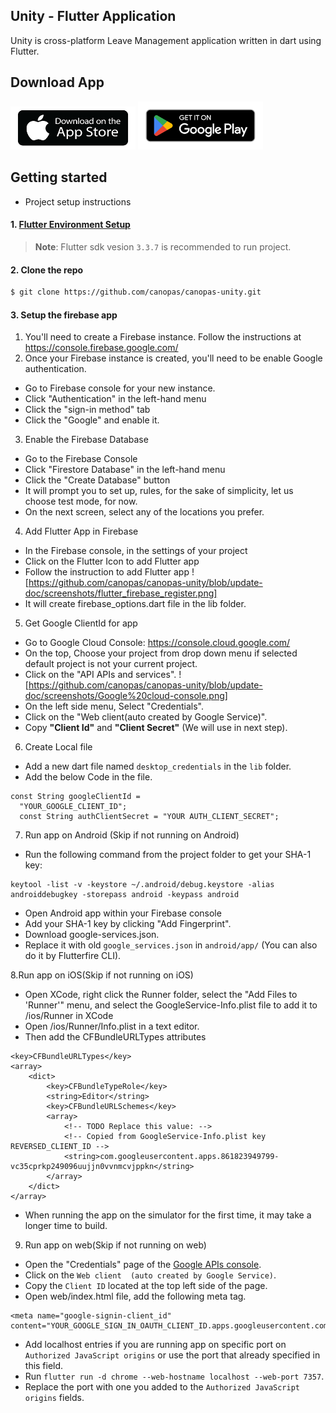 ## Unity - Flutter Application

Unity is cross-platform Leave Management application written in dart using Flutter.

## Download App

<img src="https://github.com/canopas/canopas-unity/blob/update-doc/screenshots/app-store-dl.png" width="200">   <img src="https://github.com/canopas/canopas-unity/blob/update-doc/screenshots/google-playstore-dl.png" width="200">

## Getting started
* Project setup instructions 

#### 1. [Flutter Environment Setup](https://docs.flutter.dev/get-started/install)
> **Note**: Flutter sdk vesion `3.3.7` is recommended to run project.

#### 2. Clone the repo
```sh
$ git clone https://github.com/canopas/canopas-unity.git
```
#### 3. Setup the firebase app

1. You'll need to create a Firebase instance. Follow the instructions at https://console.firebase.google.com/
2. Once your Firebase instance is created, you'll need to be enable Google authentication.

* Go to Firebase console for your new instance.
* Click "Authentication" in the left-hand menu
* Click the "sign-in method" tab
* Click the "Google" and enable it.

3. Enable the Firebase Database
* Go to the Firebase Console
* Click "Firestore Database" in the left-hand menu
* Click the "Create Database" button
* It will prompt you to set up, rules, for the sake of simplicity, let us choose test mode, for now.
* On the next screen, select any of the locations you prefer.

4. Add Flutter App in Firebase
* In the Firebase console, in the settings of your project
* Click on the Flutter Icon to add Flutter app
* Follow the instruction to add Flutter app
![https://github.com/canopas/canopas-unity/blob/update-doc/screenshots/flutter_firebase_register.png]
* It will create firebase_options.dart file in the lib folder.

5. Get Google ClientId for app
* Go to Google Cloud Console: https://console.cloud.google.com/
* On the top, Choose your project from drop down menu if selected default project is not your current project.
* Click on the "API APIs and services".
![https://github.com/canopas/canopas-unity/blob/update-doc/screenshots/Google%20cloud-console.png]
* On the left side menu, Select "Credentials".
* Click on the "Web client(auto created by Google Service)".
* Copy **"Client Id"** and **"Client Secret"** (We will use in next step).

6. Create Local file 
* Add a new dart file named `desktop_credentials` in the `lib` folder.
* Add the below Code in the file.
```
const String googleClientId =
  "YOUR_GOOGLE_CLIENT_ID";
  const String authClientSecret = "YOUR AUTH_CLIENT_SECRET";
```

7. Run app on Android (Skip if not running on Android)
* Run the following command from the project folder to get your SHA-1 key:

```
keytool -list -v -keystore ~/.android/debug.keystore -alias androiddebugkey -storepass android -keypass android
```

* Open Android app within your Firebase console
* Add your SHA-1 key by clicking "Add Fingerprint".
* Download google-services.json.
* Replace it with old `google_services.json` in `android/app/` (You can also do it by Flutterfire CLI).

8.Run app on iOS(Skip if not running on iOS)
* Open XCode, right click the Runner folder, select the "Add Files to 'Runner'" menu, and select the GoogleService-Info.plist file to add it to /ios/Runner in XCode
* Open /ios/Runner/Info.plist in a text editor.
* Then add the CFBundleURLTypes attributes
```
<key>CFBundleURLTypes</key>
<array>
	<dict>
		<key>CFBundleTypeRole</key>
		<string>Editor</string>
		<key>CFBundleURLSchemes</key>
		<array>
			<!-- TODO Replace this value: -->
			<!-- Copied from GoogleService-Info.plist key REVERSED_CLIENT_ID -->
			<string>com.googleusercontent.apps.861823949799-vc35cprkp249096uujjn0vvnmcvjppkn</string>
		</array>
	</dict>
</array>
```
* When running the app on the simulator for the first time, it may take a longer time to build.

9. Run app on web(Skip if not running on web)
* Open the "Credentials" page of the [Google APIs console](https://console.cloud.google.com/apis/).
* Click on the `Web client  (auto created by Google Service)`.
* Copy the  `Client ID` located at the top left side of the page.
* Open web/index.html file, add the following meta tag.
```
<meta name="google-signin-client_id" content="YOUR_GOOGLE_SIGN_IN_OAUTH_CLIENT_ID.apps.googleusercontent.com">

```
* Add localhost entries if you are running app on specific port on `Authorized JavaScript origins` or use the port that already specified in this field.
* Run `flutter run -d chrome --web-hostname localhost --web-port 7357`.
* Replace the port with one you added to the  `Authorized JavaScript origins` fields.
